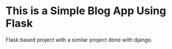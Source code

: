 # This is a Simple Blog App Using Flask
Flask based project with a similar project done with django.